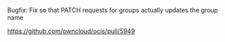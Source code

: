 Bugfix: Fix so that PATCH requests for groups actually updates the group name

https://github.com/owncloud/ocis/pull/5949

